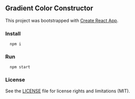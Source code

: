 ## Gradient Color Constructor

This project was bootstrapped with [Create React App](https://github.com/facebookincubator/create-react-app).

### Install
```
  npm i
```

### Run
```
  npm start
```

### License
See the [LICENSE](LICENSE.md) file for license rights and limitations (MIT).
